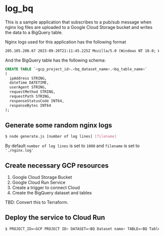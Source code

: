 # log_bq

This is a sample application that subscribes to a pub/sub message when nginx log files are uploaded
to a Google Cloud Storage bucket and writes the data to a BigQuery table.

Nginx logs used for this application has the following format

```txt
205.105.208.67 2023-09-20T21:11:45.225Z Mozilla/5.0 (Windows NT 10.0; Win64; x64) AppleWebKit/537.36 (KHTML, like Gecko) Chrome/103.0.0.0 Safari/537.36 GET /upload 404 10852
```

And the BigQuery table has the following schema:

```sql
CREATE TABLE `<gcp_project_id>.<bq_dataset_name>.<bq_table_name>`
(
  ipAddress STRING,
  dateTime DATETIME,
  userAgent STRING,
  requestMethod STRING,
  requestPath STRING,
  responseStatusCode INT64,
  responseBytes INT64
);
```

## Generate some random nginx logs

```bash
$ node generate.js [number of log lines] [filename]
```

By default `number of log lines` is set to `1000` and `filename` is set to `'./nginx.log'`


## Create necessary GCP resources

1. Google Cloud Storage Bucket
2. Google Cloud Run Service
3. Create a trigger to connect Cloud
4. Create the BigQuery dataset and tables

TBD: Convert this to Terraform.

## Deploy the service to Cloud Run

```bash
$ PROJECT_ID=<GCP PROJECT ID> DATASET=<BQ Dataset name> TABLE=<BQ Table name> ./deploy.sh
```

